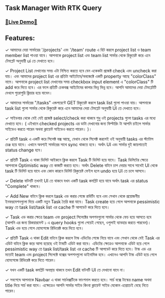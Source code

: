 ## Task Manager With RTK Query

### [🔗Live Demo🔗](https://redux-assignment9.netlify.app/)

## Features:
✓ আমাদের দেয়া সার্ভারের '/projects' এবং '/team' route এ হিট করলে project list ও team member list পাওয়া যাবে। আপনাকে project list এবং team list সার্ভার থেকে রিকুয়েষ্ট করে এনে টেমপ্লেট অনুযায়ী ui তে দেখাতে হবে।

✓ Project List দেখানোর সময় এটা নিশ্চিত করতে হবে যেন একেকটা প্রজেক্ট check এবং uncheck করা যায়। এবং আমাদের project list এর প্রতিটা আইটেমে/অবজেক্টে একটি property আছে "colorClass" নামে। আপনাকে project list দেখানোর সময় checkbox input element এ "colorClass" টি add করে দিতে হবে। এর ফলে প্রতিটি চেকবক্স আইটেমের কালার ভিন্ন ভিন্ন হবে। আপনি আমাদের দেয়া টেমপ্লেটটি দেখলে পুরোপুরি ক্লিয়ার হয়ে যাবেন।

✓ আমাদের সার্ভারের "/tasks" এন্ডপয়েন্টে GET রিকুয়েষ্ট করলে task list গুলো পাওয়া যায়। আপনাকে task list গুলো সার্ভার থেকে রিকুয়েষ্ট করে এনে আমাদের দেয়া টেমপ্লেট অনুযায়ী UI তে দেখাতে হবে।

✓ সাইডবার থেকে যেই যেই প্রজেক্ট select/check করা থাকবে শুধু ওই projects গুলো tasks এর মধ্যে দেখাতে হবে। ( এইখানে checked projects এর ডাটা দেখানোর জন্য ফিল্টারিং টা আপনি চাইলে সার্ভার সাইডেও করতে পারেন অথবা ক্লায়েন্ট সাইডেও করতে পারেন। )।

✓ প্রতিটি task এ একটি করে সিলেক্ট বক্স আছে, যেখান থেকে সিলেক্ট করলেই ওই অনুযায়ী tasks এর স্ট্যাটাস চেঞ্জ হয়ে যাবে। এখানে অবশ্যই সার্ভারের সাথে sync থাকতে হবে। অর্থাৎ UI এবং সার্ভার দুই জায়গাতেই status change হবে।

✓ প্রতিটি Task এ থাকা ডিলিট আইকনে ক্লিক করলে Task টি ডিলিট হয়ে যাবে। Task ডিলিটের ক্ষেত্রে আপনাকে Optimistic way তে কাজটি করতে হবে। অর্থাৎ Delete বাটনে চাপ দেয়ার সাথে সাথেই UI থেকে task টি ডিলিট হয়ে যাবে এবং কোন কারনে ডিলিট রিকুয়েষ্ট ফেইল হলে undo হয়ে UI তে চলে আসবে।

✓ Delete বাটনটি তখনই UI তে থাকবে যখন একটি task কমপ্লিট হয়ে যাবে অর্থাৎ task এর status "Complete" থাকবে।

✓ Add New বাটনে ক্লিক করলে task এড করার পেজে রাউটিং হবে এবং সেখান থেকে প্রয়োজনীয় ইনফরমেশনগুলো দিয়ে একটি নতুন Task তৈরি করা যাবে। Task create হয়ে গেলে আপনাকে pessimistic way তে task list/task list এর cache টি আপডেট করে দিতে হবে।

✓ Task এড করার ক্ষেত্রে team এবং project সিলেক্টের অপশনগুলো সার্ভার থেকে ফেচ হয়ে আসতে হবে (আপনি এর জন্য রিকয়ারমেন্ট ১ এ query hooks গুলো পেয়েই গেছেন, ওগুলাই ব্যাবহার করতে পারবেন)। Task এড হয়ে গেলে হোমপেজে রিডিরেক্ট করে দিতে হবে।

✓ প্রতিটি Task এ থাকা Edit বাটনে ক্লিক করলে টাস্ক এডিটের পেজে নিয়ে যাবে এবং সেখান থেকে যেই Task এর এডিট বাটনে ক্লিক করে আসা হয়েছে ওই টাস্কটি এডিট করা যাবে। এডিটের ক্ষেত্রেও আপনাকে এডিট হয়ে গেলে pessimistic way তে task list/task list এর cache টি আপডেট করে দিতে হবে। টাস্ক এড এর মতোই team এবং project সিলেক্টে বক্সের অপশনগুলো ডাইনামিক হবে। এখানেও আপনি টাস্ক এডিট হয়ে গেলে হোমপেজে রিডিরেক্ট করে দিতে পারেন।

✓ যখন একটি task কমপ্লিট অবস্থায় থাকবে তখন Edit বাটনটি UI তে দেখানো যাবে না।

✓ সবশেষে আপনাকে Navbar এ থাকা সার্চবক্সটিকে ফাংশনাল করতে হবে। সার্চ বক্সে টাস্কের name অথবা title দিয়ে সার্চ করা যাবে। এক্ষেত্রেও আপনি সার্ভার সাইড কিংবা ক্লায়েন্ট সাইড যেকোন এপ্রোচেই বেছে নিতে পারেন।